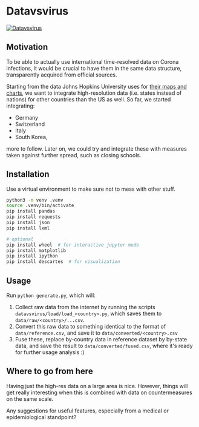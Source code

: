 # Datavsvirus
[![Datavsvirus](https://img.youtube.com/vi/Ebte-no6nKU/0.jpg)](https://www.youtube.com/watch?v=Ebte-no6nKU)

## Motivation

To be able to actually use international time-resolved data on Corona infections, it would be crucial to have them in the same data structure, transparently acquired from official sources.

Starting from the data Johns Hopkins University uses for [their maps and charts](https://coronavirus.jhu.edu/map.html), we want to integrate high-resolution data (i.e. states instead of nations) for other countries than the US as well. So far, we started integrating:

* Germany
* Switzerland
* Italy
* South Korea,

more to follow. Later on, we could try and integrate these with measures taken against further spread, such as closing schools.

## Installation

Use a virtual environment to make sure not to mess with other stuff.

```bash
python3 -m venv .venv
source .venv/bin/activate
pip install pandas
pip install requests
pip install json
pip install lxml

# optional
pip install wheel  # for interactive jupyter mode
pip install matplotlib
pip install ipython
pip install descartes  # for visualization
```

## Usage

Run `python generate.py`, which will:

1) Collect raw data from the internet by running the scripts `datavsvirus/load/load_<country>.py`, which saves them to `data/raw/<country>/...csv`.
2) Convert this raw data to something identical to the format of `data/reference.csv`, and save it to `data/converted/<country>.csv`
3) Fuse these, replace by-country data in reference dataset by by-state data, and save the result to `data/converted/fused.csv`, where it's ready for further usage analysis :)


## Where to go from here

Having just the high-res data on a large area is nice. However, things will get really interesting when this is combined with data on countermeasures on the same scale.

Any suggestions for useful features, especially from a medical or epidemiological standpoint?

